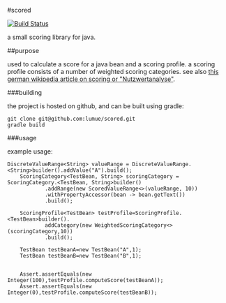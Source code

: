 #scored 

[![Build Status](https://travis-ci.org/lumue/scored.svg?branch=master)](https://travis-ci.org/lumue/scored)

a small scoring library for java.

##purpose

used to calculate a score for a java bean and a scoring profile. a scoring profile consists of a number of weighted scoring categories.
see also [this german wikipedia article on scoring or "Nutzwertanalyse"](https://de.wikipedia.org/wiki/Nutzwertanalyse).

###building

the project is hosted on github, and can be built using gradle:

    git clone git@github.com:lumue/scored.git
    gradle build

###usage

example usage:


    DiscreteValueRange<String> valueRange = DiscreteValueRange.<String>builder().addValue("A").build();
		ScoringCategory<TestBean, String> scoringCategory = ScoringCategory.<TestBean, String>builder()
				.addRange(new ScoredValueRange<>(valueRange, 10))
				.withPropertyAccessor(bean -> bean.getText())
				.build();

		ScoringProfile<TestBean> testProfile=ScoringProfile.<TestBean>builder().
				addCategory(new WeightedScoringCategory<>(scoringCategory,10))
				.build();

		TestBean testBeanA=new TestBean("A",1);
		TestBean testBeanB=new TestBean("B",1);


		Assert.assertEquals(new Integer(100),testProfile.computeScore(testBeanA));
		Assert.assertEquals(new Integer(0),testProfile.computeScore(testBeanB));

